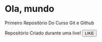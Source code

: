 # Ola, mundo 
 Primeiro Repositòrio Do Curso Git e Github 

 Repositório Criado durante uma live!
<button>LIKE</button>
